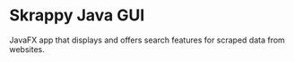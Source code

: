 # Skrappy Java GUI

JavaFX app that displays and offers search features for scraped data from websites. 

